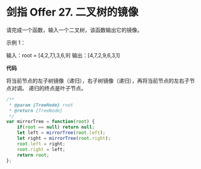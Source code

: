 # 剑指 Offer 27. 二叉树的镜像

请完成一个函数，输入一个二叉树，该函数输出它的镜像。


示例 1：

输入：root = [4,2,7,1,3,6,9]
输出：[4,7,2,9,6,3,1]
 
 
**代码**

将当前节点的左子树镜像（递归），右子树镜像（递归），再将当前节点的左右子节点对调。
递归的终点是叶子节点。


```js
/**
 * @param {TreeNode} root
 * @return {TreeNode}
 */
var mirrorTree = function(root) {
    if(root == null) return null;
    let left = mirrorTree(root.left);
    let right = mirrorTree(root.right);
    root.left = right;
    root.right = left;
    return root;
};
```